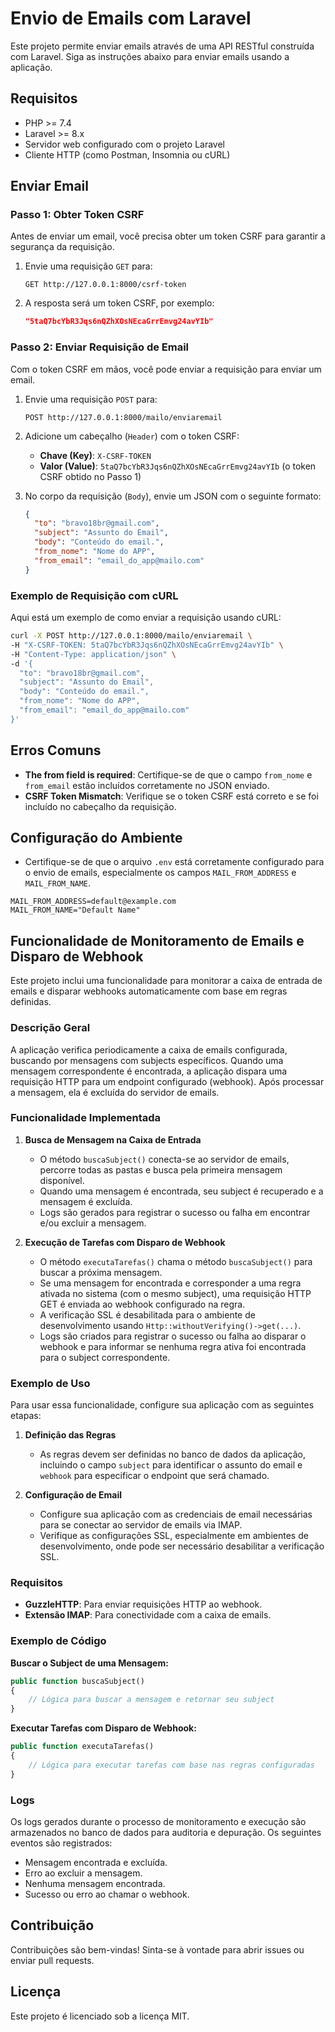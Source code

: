 # Envio de Emails com Laravel

Este projeto permite enviar emails através de uma API RESTful construída com Laravel. Siga as instruções abaixo para enviar emails usando a aplicação.

## Requisitos

- PHP >= 7.4
- Laravel >= 8.x
- Servidor web configurado com o projeto Laravel
- Cliente HTTP (como Postman, Insomnia ou cURL)

## Enviar Email

### Passo 1: Obter Token CSRF

Antes de enviar um email, você precisa obter um token CSRF para garantir a segurança da requisição.

1. Envie uma requisição `GET` para:

   ```http
   GET http://127.0.0.1:8000/csrf-token
   ```

2. A resposta será um token CSRF, por exemplo:

   ```json
   "5taQ7bcYbR3Jqs6nQZhXOsNEcaGrrEmvg24avYIb"
   ```

### Passo 2: Enviar Requisição de Email

Com o token CSRF em mãos, você pode enviar a requisição para enviar um email.

1. Envie uma requisição `POST` para:

   ```http
   POST http://127.0.0.1:8000/mailo/enviaremail
   ```

2. Adicione um cabeçalho (`Header`) com o token CSRF:

   - **Chave (Key)**: `X-CSRF-TOKEN`
   - **Valor (Value)**: `5taQ7bcYbR3Jqs6nQZhXOsNEcaGrrEmvg24avYIb` (o token CSRF obtido no Passo 1)

3. No corpo da requisição (`Body`), envie um JSON com o seguinte formato:

   ```json
   {
     "to": "bravo18br@gmail.com",
     "subject": "Assunto do Email",
     "body": "Conteúdo do email.",
     "from_nome": "Nome do APP",
     "from_email": "email_do_app@mailo.com"
   }
   ```

### Exemplo de Requisição com cURL

Aqui está um exemplo de como enviar a requisição usando cURL:

```bash
curl -X POST http://127.0.0.1:8000/mailo/enviaremail \
-H "X-CSRF-TOKEN: 5taQ7bcYbR3Jqs6nQZhXOsNEcaGrrEmvg24avYIb" \
-H "Content-Type: application/json" \
-d '{
  "to": "bravo18br@gmail.com",
  "subject": "Assunto do Email",
  "body": "Conteúdo do email.",
  "from_nome": "Nome do APP",
  "from_email": "email_do_app@mailo.com"
}'
```

## Erros Comuns

- **The from field is required**: Certifique-se de que o campo `from_nome` e `from_email` estão incluídos corretamente no JSON enviado.
- **CSRF Token Mismatch**: Verifique se o token CSRF está correto e se foi incluído no cabeçalho da requisição.

## Configuração do Ambiente

- Certifique-se de que o arquivo `.env` está corretamente configurado para o envio de emails, especialmente os campos `MAIL_FROM_ADDRESS` e `MAIL_FROM_NAME`.

```env
MAIL_FROM_ADDRESS=default@example.com
MAIL_FROM_NAME="Default Name"
```

## Funcionalidade de Monitoramento de Emails e Disparo de Webhook

Este projeto inclui uma funcionalidade para monitorar a caixa de entrada de emails e disparar webhooks automaticamente com base em regras definidas.

### Descrição Geral

A aplicação verifica periodicamente a caixa de emails configurada, buscando por mensagens com subjects específicos. Quando uma mensagem correspondente é encontrada, a aplicação dispara uma requisição HTTP para um endpoint configurado (webhook). Após processar a mensagem, ela é excluída do servidor de emails.

### Funcionalidade Implementada

1. **Busca de Mensagem na Caixa de Entrada**
   - O método `buscaSubject()` conecta-se ao servidor de emails, percorre todas as pastas e busca pela primeira mensagem disponível.
   - Quando uma mensagem é encontrada, seu subject é recuperado e a mensagem é excluída.
   - Logs são gerados para registrar o sucesso ou falha em encontrar e/ou excluir a mensagem.

2. **Execução de Tarefas com Disparo de Webhook**
   - O método `executaTarefas()` chama o método `buscaSubject()` para buscar a próxima mensagem.
   - Se uma mensagem for encontrada e corresponder a uma regra ativada no sistema (com o mesmo subject), uma requisição HTTP GET é enviada ao webhook configurado na regra.
   - A verificação SSL é desabilitada para o ambiente de desenvolvimento usando `Http::withoutVerifying()->get(...)`.
   - Logs são criados para registrar o sucesso ou falha ao disparar o webhook e para informar se nenhuma regra ativa foi encontrada para o subject correspondente.

### Exemplo de Uso

Para usar essa funcionalidade, configure sua aplicação com as seguintes etapas:

1. **Definição das Regras**
   - As regras devem ser definidas no banco de dados da aplicação, incluindo o campo `subject` para identificar o assunto do email e `webhook` para especificar o endpoint que será chamado.

2. **Configuração de Email**
   - Configure sua aplicação com as credenciais de email necessárias para se conectar ao servidor de emails via IMAP.
   - Verifique as configurações SSL, especialmente em ambientes de desenvolvimento, onde pode ser necessário desabilitar a verificação SSL.

### Requisitos

- **GuzzleHTTP**: Para enviar requisições HTTP ao webhook.
- **Extensão IMAP**: Para conectividade com a caixa de emails.

### Exemplo de Código

**Buscar o Subject de uma Mensagem:**

```php
public function buscaSubject()
{
    // Lógica para buscar a mensagem e retornar seu subject
}
```

**Executar Tarefas com Disparo de Webhook:**

```php
public function executaTarefas()
{
    // Lógica para executar tarefas com base nas regras configuradas
}
```

### Logs

Os logs gerados durante o processo de monitoramento e execução são armazenados no banco de dados para auditoria e depuração. Os seguintes eventos são registrados:

- Mensagem encontrada e excluída.
- Erro ao excluir a mensagem.
- Nenhuma mensagem encontrada.
- Sucesso ou erro ao chamar o webhook.

## Contribuição

Contribuições são bem-vindas! Sinta-se à vontade para abrir issues ou enviar pull requests.

## Licença

Este projeto é licenciado sob a licença MIT.
